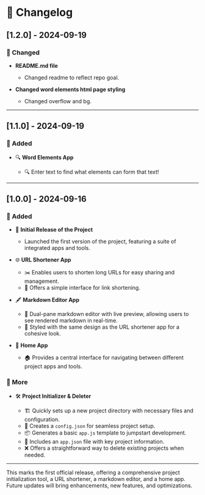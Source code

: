 # 📜 Changelog

## [1.2.0] - 2024-09-19

### 🎉 Changed

- **README.md file**

  - Changed readme to reflect repo goal.

- **Changed word elements html page styling**

  - Changed overflow and bg.

---

## [1.1.0] - 2024-09-19

### 🎉 Added

- 🔍 **Word Elements App**

  - 🔍 Enter text to find what elements can form that text!

---

## [1.0.0] - 2024-09-16

### 🎉 Added

- 🚀 **Initial Release of the Project**

  - Launched the first version of the project, featuring a suite of integrated apps and tools.

- 🌐 **URL Shortener App**

  - ✂️ Enables users to shorten long URLs for easy sharing and management.
  - 🔗 Offers a simple interface for link shortening.

- 🖋 **Markdown Editor App**

  - 📝 Dual-pane markdown editor with live preview, allowing users to see rendered markdown in real-time.
  - 🎨 Styled with the same design as the URL shortener app for a cohesive look.

- 🏡 **Home App**

  - 🏠 Provides a central interface for navigating between different project apps and tools.

### 🔧 More

- 🛠 **Project Initializer & Deleter**

  - 🏗 Quickly sets up a new project directory with necessary files and configuration.
  - 📝 Creates a `config.json` for seamless project setup.
  - 📦 Generates a basic `app.js` template to jumpstart development.
  - 📂 Includes an `app.json` file with key project information.
  - ❌ Offers a straightforward way to delete existing projects when needed.

---

This marks the first official release, offering a comprehensive project initialization tool, a URL shortener, a markdown editor, and a home app. Future updates will bring enhancements, new features, and optimizations.
